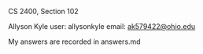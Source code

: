 CS 2400, Section 102

Allyson Kyle
user: allysonkyle
email: ak579422@ohio.edu

My answers are recorded in answers.md